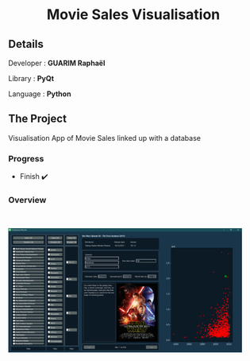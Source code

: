 <h1 align="center">Movie Sales Visualisation</h1>


## Details

Developer :       **GUARIM Raphaël**

Library : **PyQt**

Language :      **Python**


## The Project

<p >Visualisation App of Movie Sales linked up with a database  </p>

<h3> Progress </h3>

  - Finish ✔️


<h3> Overview </h3>


<br /> 

<img height="250" align="left" src="https://github.com/RaphaelGuarim/MovieVisualisation/blob/main/llustrations/doc1.png" alt="Illustration" /> <img height="250" align="center" src="https://github.com/RaphaelGuarim/MovieVisualisation/blob/main/llustrations/doc2.png" alt="Illustration" style="display:none;"/>
